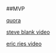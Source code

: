 ##MVP

[quora](https://www.quora.com/Minimum-Viable-Product-MVP)

[steve blank video](https://www.youtube.com/watch?v=xxjbxk8dUqI)

[eric ries video](https://www.youtube.com/watch?v=E4ex0fejo8w)
